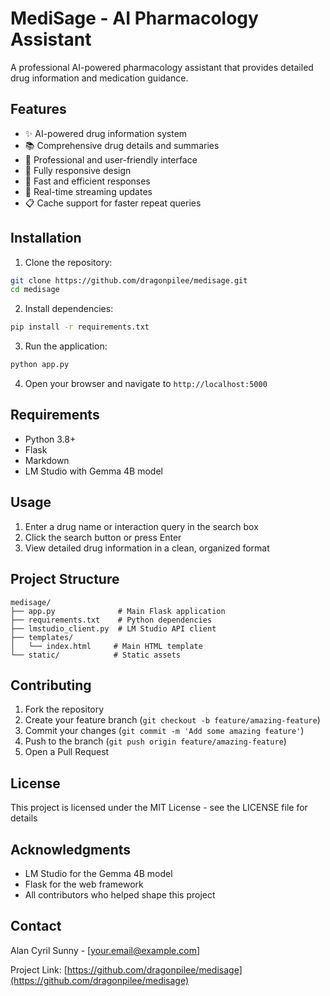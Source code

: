 # MediSage - AI Pharmacology Assistant

A professional AI-powered pharmacology assistant that provides detailed drug information and medication guidance.

## Features

- ✨ AI-powered drug information system
- 📚 Comprehensive drug details and summaries
- 💊 Professional and user-friendly interface
- 📱 Fully responsive design
- 🚀 Fast and efficient responses
- 🔄 Real-time streaming updates
- 📋 Cache support for faster repeat queries

## Installation

1. Clone the repository:
```bash
git clone https://github.com/dragonpilee/medisage.git
cd medisage
```

2. Install dependencies:
```bash
pip install -r requirements.txt
```

3. Run the application:
```bash
python app.py
```

4. Open your browser and navigate to `http://localhost:5000`

## Requirements

- Python 3.8+
- Flask
- Markdown
- LM Studio with Gemma 4B model

## Usage

1. Enter a drug name or interaction query in the search box
2. Click the search button or press Enter
3. View detailed drug information in a clean, organized format

## Project Structure

```
medisage/
├── app.py              # Main Flask application
├── requirements.txt    # Python dependencies
├── lmstudio_client.py  # LM Studio API client
├── templates/
│   └── index.html     # Main HTML template
└── static/            # Static assets
```

## Contributing

1. Fork the repository
2. Create your feature branch (`git checkout -b feature/amazing-feature`)
3. Commit your changes (`git commit -m 'Add some amazing feature'`)
4. Push to the branch (`git push origin feature/amazing-feature`)
5. Open a Pull Request

## License

This project is licensed under the MIT License - see the LICENSE file for details

## Acknowledgments

- LM Studio for the Gemma 4B model
- Flask for the web framework
- All contributors who helped shape this project

## Contact

Alan Cyril Sunny - [your.email@example.com]

Project Link: [https://github.com/dragonpilee/medisage](https://github.com/dragonpilee/medisage)

